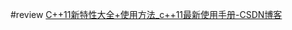 #review 
[C++11新特性大全+使用方法_c++11最新使用手册-CSDN博客](https://blog.csdn.net/qq_42956179/article/details/115559542)